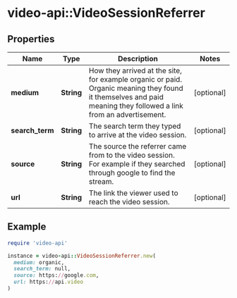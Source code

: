 # video-api::VideoSessionReferrer

## Properties

| Name | Type | Description | Notes |
| ---- | ---- | ----------- | ----- |
| **medium** | **String** | How they arrived at the site, for example organic or paid. Organic meaning they found it themselves and paid meaning they followed a link from an advertisement. | [optional] |
| **search_term** | **String** | The search term they typed to arrive at the video session. | [optional] |
| **source** | **String** | The source the referrer came from to the video session. For example if they searched through google to find the stream. | [optional] |
| **url** | **String** | The link the viewer used to reach the video session. | [optional] |

## Example

```ruby
require 'video-api'

instance = video-api::VideoSessionReferrer.new(
  medium: organic,
  search_term: null,
  source: https://google.com,
  url: https://api.video
)
```

